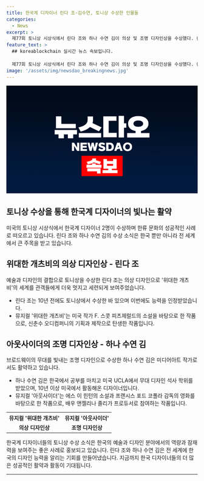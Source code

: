 ```yaml
---
title: 한국계 디자이너 린다 조·김수연, 토니상 수상한 인물들
categories:
  - News
excerpt: >
  제77회 토니상 시상식에서 린다 조와 하나 수연 김이 의상 및 조명 디자인상을 수상했다. 린다 조는 '위대한 개츠비'의 의상을 통해 1920년대를 세련되게 재현하며 관객들의 호응을 얻었고, 이 작품은 드라마 데스크 어워즈와 시어터 팬스 초이스 어워즈에서도 수상한 바 있다. 하나 수연 김은 미국에서 활동 중인 한국 출신의 조명 및 프로젝션 디자이너로, 브로드웨이 데뷔작인 '아웃사이더'로 토니상을 수상하며 주목을 받았다.
feature_text: >
  ## koreablockchain 실시간 뉴스 속보입니다.

  제77회 토니상 시상식에서 린다 조와 하나 수연 김이 의상 및 조명 디자인상을 수상했다. 린다 조는 '위대한 개츠비'의 의상을 통해 1920년대를 세련되게 재현하며 관객들의 호응을 얻었고, 이 작품은 드라마 데스크 어워즈와 시어터 팬스 초이스 어워즈에서도 수상한 바 있다. 하나 수연 김은 미국에서 활동 중인 한국 출신의 조명 및 프로젝션 디자이너로, 브로드웨이 데뷔작인 '아웃사이더'로 토니상을 수상하며 주목을 받았다.
image: '/assets/img/newsdao_breakingnews.jpg'
---
```

![koreablockchain 속보](/assets/img/newsdao_breakingnews.jpg)

<h2 data-ke-size="size26">토니상 수상을 통해 한국계 디자이너의 빛나는 활약</h2>

<p data-ke-size="size16">미국의 토니상 시상식에서 한국계 디자이너 2명이 수상하며 한류 문화의 성공적인 사례로 떠오르고 있습니다. 린다 조와 하나 수연 김의 수상 소식은 한국 뿐만 아니라 전 세계에서 큰 주목을 받고 있습니다.</p>

<h2 data-ke-size="size24">위대한 개츠비의 의상 디자인상 - 린다 조</h2>

<p data-ke-size="size16">예술과 디자인의 결합으로 토니상을 수상한 린다 조는 의상 디자인으로 '위대한 개츠비'의 세계를 관객들에게 더욱 멋지고 세련되게 보여주었습니다.</p>

<ul>
  <li>린다 조는 10년 전에도 토니상에서 수상한 바 있으며 이번에도 능력을 인정받았습니다.</li>
  <li>뮤지컬 '위대한 개츠비'는 미국 작가 F. 스콧 피츠제럴드의 소설을 바탕으로 한 작품으로, 신춘수 오디컴퍼니의 기획과 제작으로 탄생한 작품입니다.</li>
</ul>

<h2 data-ke-size="size24">아웃사이더의 조명 디자인상 - 하나 수연 김</h2>

<p data-ke-size="size16">브로드웨이의 무대를 빛내는 조명 디자인으로 수상한 하나 수연 김은 미디어아트 작가로서도 활약하고 있습니다.</p>

<ul>
  <li>하나 수연 김은 한국에서 공부를 마치고 미국 UCLA에서 무대 디자인 석사 학위를 받았으며, 10년 이상 미국에서 활동해온 디자이너입니다.</li>
  <li>뮤지컬 '아웃사이더'는 에스 이 힌턴의 소설과 프랜시스 포드 코폴라 감독의 영화를 바탕으로 한 작품으로, 배우 앤젤리나 졸리가 프로듀서로 참여하는 작품입니다.</li>
</ul>

<table>
  <tr>
    <th>뮤지컬 '위대한 개츠비'</th>
    <th>뮤지컬 '아웃사이더'</th>
  </tr>
  <tr>
    <td style="text-align: center; height: 17px;"><b>의상 디자인상</b></td>
    <td style="text-align: center; height: 17px;"><b>조명 디자인상</b></td>
  </tr>
</table>

<p data-ke-size="size16">한국계 디자이너들의 토니상 수상 소식은 한국의 예술과 디자인 분야에서의 역량과 잠재력을 보여주는 좋은 사례로 홍보되고 있습니다. 린다 조와 하나 수연 김은 전 세계에 한국의 디자인 능력을 알리는 기회를 만들어냈습니다. 지금까지 한국 디자이너들의 더 많은 성공적인 활약과 활동이 기대됩니다.</p>

<hr>

